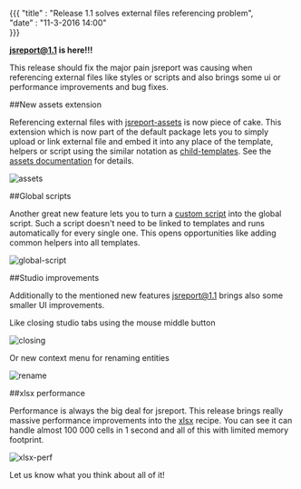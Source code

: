 ﻿{{{
    "title"    : "Release 1.1 solves external files referencing problem",	   
    "date"     : "11-3-2016 14:00"	
}}}

**jsreport@1.1 is here!!!**

This release should fix the major pain jsreport was causing when referencing external files like styles or scripts and also brings some ui or performance improvements and bug fixes.

##New assets extension

Referencing external files with [jsreport-assets](http://jsreport.net/learn/assets) is now piece of cake. This extension which is now part of the default package lets you to simply upload or link external file and embed it into any place of the template, helpers or script using the similar notation as [child-templates](http://jsreport.net/learn/child-templates). See the [assets documentation](http://jsreport.net/learn/assets) for details.

![assets](http://jsreport.net/blog/assets.gif)

##Global scripts

Another great new feature lets you to turn a [custom script](http://jsreport.net/learn/scripts) into the global script. Such a script doesn't need to be linked to templates and runs automatically for every single one. This opens opportunities like adding common helpers into all templates. 

![global-script](http://jsreport.net/blog/global-script.gif)

##Studio improvements

Additionally to the mentioned new features jsreport@1.1 brings also some smaller UI improvements.

Like closing studio tabs using the mouse middle button

![closing](http://jsreport.net/blog/closing.gif)

Or new context menu for renaming entities

![rename](http://jsreport.net/blog/rename.png)

##xlsx performance

Performance is always the big deal for jsreport. This release brings really massive performance improvements into the [xlsx](http://jsreport.net/learn/xlsx) recipe. You can see it can handle almost 100 000 cells in 1 second and all of this with limited memory footprint.

![xlsx-perf](http://jsreport.net/blog/xlsx-perf.gif)

Let us know what you think about all of it!